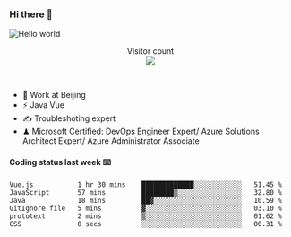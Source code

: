 ### Hi there 👋

<img src="https://raw.githubusercontent.com/sagar-viradiya/sagar-viradiya/master/resources/banner.png" alt="Hello world">
<p align="center"> 
  Visitor count<br/>
  <img src="https://profile-counter.glitch.me/youszoe/count.svg" />
</p>
<br/>

- 🍻 Work at Beijing 
- ⚡ Java Vue
- ✍️ Troubleshoting expert
- ♟  Microsoft Certified: DevOps Engineer Expert/ Azure Solutions Architect Expert/ Azure Administrator Associate

#### Coding status last week ⌨️

<!--START_SECTION:waka-->

```text
Vue.js           1 hr 30 mins    █████████████░░░░░░░░░░░░   51.45 %
JavaScript       57 mins         ████████▒░░░░░░░░░░░░░░░░   32.80 %
Java             18 mins         ██▓░░░░░░░░░░░░░░░░░░░░░░   10.59 %
GitIgnore file   5 mins          ▓░░░░░░░░░░░░░░░░░░░░░░░░   03.10 %
prototext        2 mins          ▒░░░░░░░░░░░░░░░░░░░░░░░░   01.62 %
CSS              0 secs          ░░░░░░░░░░░░░░░░░░░░░░░░░   00.31 %
```

<!--END_SECTION:waka-->

<br/>
<center><img src="http://ghchart.rshah.org/409ba5/yousazoe" alt="" /></center>


